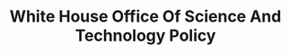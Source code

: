 ---
# This topic lives at
# https://digital.gov/topics/white-house-office-of-science-and-technology-policy

slug: "white-house-office-of-science-and-technology-policy"

# Topic Title
title: "White House Office Of Science And Technology Policy"

# description — keep it short and clear
summary: ""


# Weight
weight: 1

# For more information on managing topics,
# see https://github.com/GSA/digitalgov.gov/wiki
---